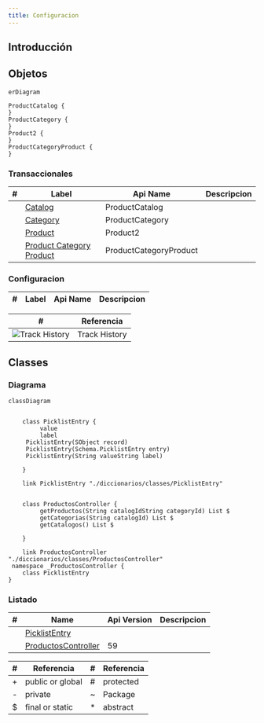 ```yaml
---
title: Configuracion
---
```


## Introducción


<!-- START autogenerated-objects -->

## Objetos

```mermaid
erDiagram

ProductCatalog {
}
ProductCategory {
}
Product2 {
}
ProductCategoryProduct {
}

```

### Transaccionales

| #   | Label | Api Name | Descripcion |
| --- | ----- | -------- | ----------- |
| <div class="icons"></div> | [Catalog](/diccionarios/objects/ProductCatalog) | ProductCatalog ||
| <div class="icons"></div> | [Category](/diccionarios/objects/ProductCategory) | ProductCategory ||
| <div class="icons"></div> | [Product](/diccionarios/objects/Product2) | Product2 ||
| <div class="icons"></div> | [Product Category Product](/diccionarios/objects/ProductCategoryProduct) | ProductCategoryProduct ||

### Configuracion

| #   | Label | Api Name | Descripcion |
| --- | ----- | -------- | ----------- |

| #                                                              | Referencia    |
| -------------------------------------------------------------- | ------------- |
| <div class="icons">![Track History](/img/tracker_60.png)</div> | Track History |

<!-- END autogenerated-objects -->
<!-- START autogenerated-classes -->

## Classes

### Diagrama

```mermaid
classDiagram


    class PicklistEntry {
         value     
         label     
     PicklistEntry(SObject record)  
     PicklistEntry(Schema.PicklistEntry entry)  
     PicklistEntry(String valueString label)  

    }

    link PicklistEntry "./diccionarios/classes/PicklistEntry" 


    class ProductosController {
         getProductos(String catalogIdString categoryId) List $
         getCategorias(String catalogId) List $
         getCatalogos() List $

    }

    link ProductosController "./diccionarios/classes/ProductosController" 
 namespace _ProductosController {
    class PicklistEntry 
}
```

### Listado

| #   | Name | Api Version | Descripcion |
| --- | ----- | ----------- | ----------- |
| <div class="icons"></div> | [PicklistEntry](./diccionarios/classes/PicklistEntry) |||
| <div class="icons"></div> | [ProductosController](./diccionarios/classes/ProductosController) |59||

| #  | Referencia       | #  | Referencia |
| -- | ---------------- | -- | ---------- |
| +  | public or global | #  | protected  |
| -  | private          | ~  | Package    |
| $  | final or static  | *  | abstract   |

<!-- END autogenerated-classes -->